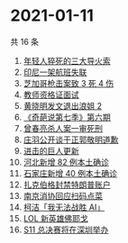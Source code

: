 # 2021-01-11

共 16 条

<!-- BEGIN ZHIHUSEARCH -->
<!-- 最后更新时间 Mon Jan 11 2021 11:37:43 GMT+0800 (CST) -->
1. [年轻人猝死的三大导火索](https://www.zhihu.com/search?q=年轻人猝死)
1. [印尼一架航班失联](https://www.zhihu.com/search?q=印尼航班失联)
1. [芝加哥枪击案致 3 死 4 伤](https://www.zhihu.com/search?q=芝加哥枪击)
1. [教师资格证面试](https://www.zhihu.com/search?q=教资面试)
1. [黄晓明发文退出浪姐 2](https://www.zhihu.com/search?q=黄晓明退出浪姐)
1. [《奇葩说第七季》第六期](https://www.zhihu.com/search?q=奇葩说第七季)
1. [曾春亮杀人案一审死刑](https://www.zhihu.com/search?q=曾春亮)
1. [庄羽公开谈于正郭敬明道歉](https://www.zhihu.com/search?q=郭敬明道歉)
1. [进击的巨人更新](https://www.zhihu.com/search?q=进击的巨人漫画)
1. [河北新增 82 例本土确诊](https://www.zhihu.com/search?q=河北新增)
1. [石家庄新增 40 例本土确诊](https://www.zhihu.com/search?q=石家庄疫情)
1. [扎克伯格封禁特朗普账户](https://www.zhihu.com/search?q=特朗普账号被封)
1. [南京消协回应扫码点菜](https://www.zhihu.com/search?q=扫码点菜)
1. [柯洁「我无法战胜 AI」](https://www.zhihu.com/search?q=柯洁)
1. [LOL 新英雄佛耶戈](https://www.zhihu.com/search?q=lol新英雄)
1. [S11 总决赛将在深圳举办](https://www.zhihu.com/search?q=s11)
<!-- END ZHIHUSEARCH -->
